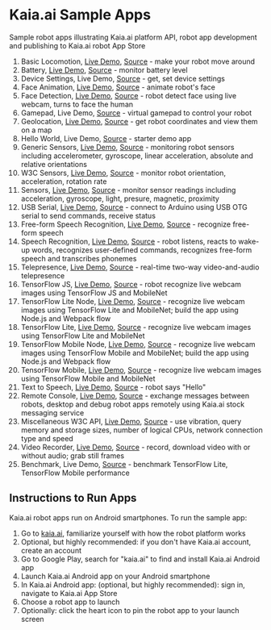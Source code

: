 # Kaia.ai Sample Apps
Sample robot apps illustrating Kaia.ai platform API, robot app development and publishing to Kaia.ai robot App Store

1. Basic Locomotion, [Live Demo](https://kaia.ai/view-app/5a9a4e903e77387f46e5fb01), [Source](https://github.com/kaiaai/sample-apps/tree/master/basic-locomotion) - make your robot move around
2. Battery, [Live Demo](https://kaia.ai/view-app/5bd549fd96bf4d605ba2500d), [Source](https://github.com/kaiaai/sample-apps/tree/master/battery) - monitor battery level
3. Device Settings, Live Demo, [Source](https://github.com/kaiaai/sample-apps/tree/master/device-settings) - get, set device settings
4. Face Animation, [Live Demo](https://kaia.ai/view-app/5a0556a554d7fc08c068f3b7), [Source](https://github.com/kaiaai/sample-apps/tree/master/face-animation) - animate robot's face
5. Face Detection, [Live Demo](https://kaia.ai/view-app/5b8b8336c38e3b3579ca986f), [Source](https://github.com/kaiaai/sample-apps/tree/master/face-detection) - robot detect face using live webcam, turns to face the human
6. Gamepad, Live Demo, [Source](https://github.com/kaiaai/sample-apps/tree/master/gamepad) - virtual gamepad to control your robot
7. Geolocation, [Live Demo](https://kaia.ai/view-app/5bd7d8a9a1dc7546772f69be), [Source](https://github.com/kaiaai/sample-apps/tree/master/geolocation) - get robot coordinates and view them on a map
8. Hello World, Live Demo, [Source](https://github.com/kaiaai/sample-apps/tree/master/hello-world) - starter demo app
9. Generic Sensors, [Live Demo](https://kaia.ai/view-app/5bd6b40699b4d91400ea9f53), [Source](https://github.com/kaiaai/sample-apps/tree/master/sensors-generic) - monitoring robot sensors including accelerometer, gyroscope, linear acceleration, absolute and relative orientations
10. W3C Sensors, [Live Demo](https://kaia.ai/view-app/5bd566a6d92adb62c5e9b3d0), [Source](https://github.com/kaiaai/sample-apps/tree/master/sensors-w3c) - monitor robot orientation, acceleration, rotation rate
11. Sensors, [Live Demo](https://kaia.ai/view-app/5a110a4cc0c25c1f565eba63), [Source](https://github.com/kaiaai/sample-apps/tree/master/sensors) - monitor sensor readings including acceleration, gyroscope, light, presure, magnetic, proximity
12. USB Serial, [Live Demo](https://kaia.ai/view-app/5bea7418f8864127d7ee4cac), [Source](https://github.com/kaiaai/sample-apps/tree/master/usb-serial) - connect to Arduino using USB OTG serial to send commands, receive status
13. Free-form Speech Recognition, [Live Demo](https://kaia.ai/view-app/5bcd0a021eca4d32ace78dc1), [Source](https://github.com/kaiaai/sample-apps/tree/master/speech-recognition-freeform) - recognize free-form speech
14. Speech Recognition, [Live Demo](https://kaia.ai/view-app/5bc2d14dde36b95961d79d14), [Source](https://github.com/kaiaai/sample-apps/tree/master/speech-recognition) - robot listens, reacts to wake-up words, recognizes user-defined commands, recognizes free-form speech and transcribes phonemes
15. Telepresence, [Live Demo](https://kaia.ai/view-app/5bdfd8251c3c5242d93d43ad), [Source](https://github.com/kaiaai/sample-apps/tree/master/telepresence) - real-time two-way video-and-audio telepresence
16. TensorFlow JS, [Live Demo](https://kaia.ai/view-app/5b935e56d43cf628afba3543), [Source](https://github.com/kaiaai/sample-apps/tree/master/tensorflow-js) - robot recognize live webcam images using TensorFlow JS and MobileNet
17. TensorFlow Lite Node, [Live Demo](https://kaia.ai/view-app/5bbaf55b0f5dc42505c75e3c), [Source](https://github.com/kaiaai/sample-apps/tree/master/tensorflow-lite-node) - recognize live webcam images using TensorFlow Lite and MobileNet; build the app using Node.js and Webpack flow
18. TensorFlow Lite, [Live Demo](https://kaia.ai/view-app/5bbaccffa2f5f31d466259b6), [Source](https://github.com/kaiaai/sample-apps/tree/master/tensorflow-lite) - recognize live webcam images using TensorFlow Lite and MobileNet
19. TensorFlow Mobile Node, [Live Demo](https://kaia.ai/view-app/5bb31d8c13b19f10c42f43d5), [Source](https://github.com/kaiaai/sample-apps/tree/master/tensorflow-mobile-node) - recognize live webcam images using TensorFlow Mobile and MobileNet; build the app using Node.js and Webpack flow
20. TensorFlow Mobile, [Live Demo](https://kaia.ai/view-app/5ba319fc89bed10c954a2702), [Source](https://github.com/kaiaai/sample-apps/tree/master/tensorflow-mobile) - recognize live webcam images using TensorFlow Mobile and MobileNet
21. Text to Speech, [Live Demo](https://kaia.ai/view-app/5a055af654d7fc08c068f3b9), [Source](https://github.com/kaiaai/sample-apps/tree/master/text-to-speech) - robot says "Hello"
22. Remote Console, [Live Demo](https://kaia.ai/view-app/5aa78c8f1f0267133aedce1c), [Source](https://github.com/kaiaai/sample-apps/tree/master/remote-console) - exchange messages between robots, desktop and debug robot apps remotely using Kaia.ai stock messaging service
23. Miscellaneous W3C API, [Live Demo](https://kaia.ai/view-app/5bf724fb29577a624cfb1f05), [Source](https://github.com/kaiaai/sample-apps/tree/master/misc-w3c) - use vibration, query memory and storage sizes, number of logical CPUs, network connection type and speed
24. Video Recorder, [Live Demo](https://kaia.ai/view-app/5bf7db1e219810765f711539), [Source](https://github.com/kaiaai/sample-apps/tree/master/video-recorder) - record, download video with or without audio; grab still frames
25. Benchmark, Live Demo, [Source](https://github.com/kaiaai/sample-apps/tree/master/benchmark) - benchmark TensorFlow Lite, TensorFlow Mobile performance

## Instructions to Run Apps
Kaia.ai robot apps run on Android smartphones. To run the sample app:
1. Go to [kaia.ai](https://kaia.ai/), familiarize yourself with how the robot platform works
2. Optional, but highly recommended: if you don't have Kaia.ai account, create an account
3. Go to Google Play, search for "kaia.ai" to find and install Kaia.ai Android app
4. Launch Kaia.ai Android app on your Android smartphone
5. In Kaia.ai Android app: (optional, but highly recommended): sign in, navigate to Kaia.ai App Store
6. Choose a robot app to launch
7. Optionally: click the heart icon to pin the robot app to your launch screen
